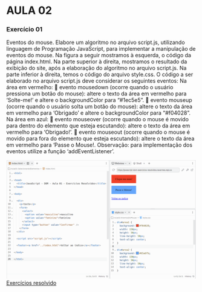 # AULA 02

### Exercício 01

Eventos do mouse. Elabore um algoritmo no arquivo script.js, utilizando linguagem de
Programação JavaScript, para implementar a manipulação de eventos do mouse.
Na figura a seguir mostramos à esquerda, o código da página index.html. Na parte superior
à direita, mostramos o resultado da exibição do site, após a elaboração do algoritmo no
arquivo script.js. Na parte inferior à direita, temos o código do arquivo style.css.
O código a ser elaborado no arquivo script.js deve considerar os seguintes eventos:
Na área em vermelho:
 evento mousedown (ocorre quando o usuário pressiona um botão do mouse): altere
o texto da área em vermelho para ‘Solte-me!’ e altere o backgroundColor para
“#1ec5e5”.
 evento mouseup (ocorre quando o usuário solta um botão do mouse): altere o texto
da área em vermelho para ‘Obrigado’ e altere o backgroundColor para “#f04028”.
Na área em azul:
 evento mouseover (ocorre quando o mouse é movido para dentro do elemento que
esteja escutando): altere o texto da área em vermelho para ‘Obrigado!’.
 evento mouseout (ocorre quando o mouse é movido para fora do elemento que
esteja escutando): altere o texto da área em vermelho para ‘Passe o Mouse!.
Observação: para implementação dos eventos utilize a função ‘addEventListener’.

![Exercício 02](/img/002.png)
[Exercícios resolvido](./Exercicios/)
